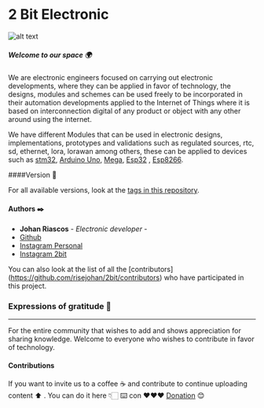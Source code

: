 # 2 Bit Electronic 
![alt text](https://github.com/risejohan/2Bit/blob/main/2%20BIT.png "2Bit")

##### Welcome to our space 🌍
We are electronic engineers focused on carrying out electronic developments, where they can be applied in favor of technology, the designs, modules and schemes can be used freely to be incorporated in their automation developments applied to the Internet of Things where it is based on interconnection digital of any product or object with any other around using the internet.

We have different Modules that can be used in electronic designs, implementations, prototypes and validations such as regulated sources, rtc, sd, ethernet, lora, lorawan among others, these can be applied to devices such as [stm32](https://www.st.com/en/microcontrollers-microprocessors/stm32-32-bit-arm-cortex-mcus.html "stm32"), [Arduino Uno](https://arduino.cl/arduino-uno/ "Arduino Uno"), [Mega](https://store.arduino.cc/products/arduino-mega-2560-rev3 "Mega"), [Esp32](https://www.espressif.com/en/products/socs/esp32 "Esp32") , [Esp8266](https://www.espressif.com/en/products/socs/esp8266 "Esp8266").

####Version 📌

For all available versions, look at the [tags in this repository](https://github.com/risejohan/2Bit/tree/main/module%20RTC/ds3231).

#### Authors ✒️
* **Johan Riascos** - *Electronic developer* - 
* [Github](https://github.com/risejohan)
* [Instagram Personal](https://instagram.com/johansegura92?utm_medium=copy_link)
* [Instagram 2bit](https://instagram.com/2bit_electronic?utm_medium=copy_link)


You can also look at the list of all the [contributors] (https://github.com/risejohan/2bit/contributors) who have participated in this project.


###  Expressions of gratitude 🎁
---
For the entire community that wishes to add and shows appreciation for sharing knowledge. Welcome to everyone who wishes to contribute in favor of technology.

#### Contributions
If you want to invite us to a coffee ☕ and contribute to continue uploading  content ⬆ . You can do it here 👇🏻
⌨️ con ❤️❤️❤️ [Donation](https://paypal.me/2bitelectronic "Donation") 😊
